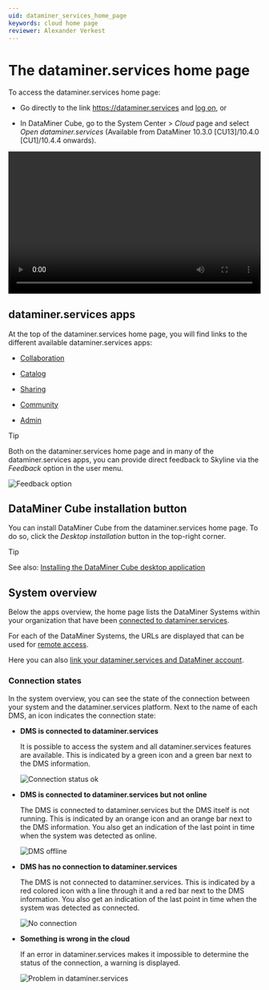 ```yaml
---
uid: dataminer_services_home_page
keywords: cloud home page
reviewer: Alexander Verkest
---
```


# The dataminer.services home page

To access the dataminer.services home page:

- Go directly to the link <https://dataminer.services> and [log on](xref:Logging_on_to_dataminer_services), or

- In DataMiner Cube, go to the System Center > *Cloud* page and select *Open dataminer.services* (Available from DataMiner 10.3.0 [CU13]/10.4.0 [CU1]/10.4.4 onwards<!--RN 38715-->).

<div style="width: 100%; max-width: 800px;">
  <video style="width: 100%; aspect-ratio: 16 / 9; height: auto;" controls>
    <source src="~/dataminer/images/dataminer.services-home-page.mp4" type="video/mp4">
  </video>
</div>

## dataminer.services apps

At the top of the dataminer.services home page, you will find links to the different available dataminer.services apps:

- [Collaboration](xref:About_the_Collaboration_app)

- [Catalog](xref:About_the_Catalog_app)

- [Sharing](xref:About_the_Sharing_app)

- [Community](xref:Community)

- [Admin](xref:About_the_Admin_app)

> [!TIP]
> Both on the dataminer.services home page and in many of the dataminer.services apps, you can provide direct feedback to Skyline via the *Feedback* option in the user menu.<!-- RN 41926 -->
>
> ![Feedback option](~/dataminer/images/Cloud_feedback.png)

## DataMiner Cube installation button

You can install DataMiner Cube from the dataminer.services home page. To do so, click the *Desktop installation* button in the top-right corner.

> [!TIP]
> See also: [Installing the DataMiner Cube desktop application](xref:Installing_the_DataMiner_Cube_desktop_application)

## System overview

Below the apps overview, the home page lists the DataMiner Systems within your organization that have been [connected to dataminer.services](xref:Connecting_your_DataMiner_System_to_the_cloud).

For each of the DataMiner Systems, the URLs are displayed that can be used for [remote access](xref:About_Remote_Access).

Here you can also [link your dataminer.services and DataMiner account](xref:Linking_your_DataMiner_and_dataminer_services_account).

### Connection states

In the system overview, you can see the state of the connection between your system and the dataminer.services platform. Next to the name of each DMS, an icon indicates the connection state:

- **DMS is connected to dataminer.services**

  It is possible to access the system and all dataminer.services features are available. This is indicated by a green icon and a green bar next to the DMS information.

  ![Connection status ok](~/dataminer/images/DMS_status_overview_ok.png)

- **DMS is connected to dataminer.services but not online**

  The DMS is connected to dataminer.services but the DMS itself is not running. This is indicated by an orange icon and an orange bar next to the DMS information. You also get an indication of the last point in time when the system was detected as online.

  ![DMS offline](~/dataminer/images/DMS_status_overview_dms_offline.png)

- **DMS has no connection to dataminer.services**

  The DMS is not connected to dataminer.services. This is indicated by a red colored icon with a line through it and a red bar next to the DMS information. You also get an indication of the last point in time when the system was detected as connected.

  ![No connection](~/dataminer/images/DMS_status_overview_no_connection.png)

- **Something is wrong in the cloud**

  If an error in dataminer.services makes it impossible to determine the status of the connection, a warning is displayed.

  ![Problem in dataminer.services](~/dataminer/images/DMS_status_overview_cloud_error.png)
